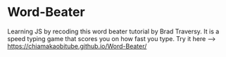 # Word-Beater
Learning JS by recoding this word beater tutorial by Brad Traversy. 
It is a speed typing game that scores you on how fast you type.
Try it here --> https://chiamakaobitube.github.io/Word-Beater/
